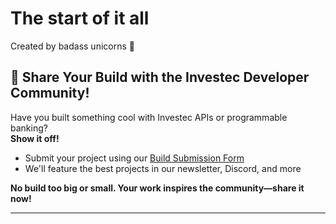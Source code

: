 # The start of it all
Created by badass unicorns 🦄

## 🚀 Share Your Build with the Investec Developer Community!

Have you built something cool with Investec APIs or programmable banking?  
**Show it off!**

- Submit your project using our [Build Submission Form](../../issues/new?template=build-submission.yml)
- We'll feature the best projects in our newsletter, Discord, and more

**No build too big or small. Your work inspires the community—share it now!**

---
